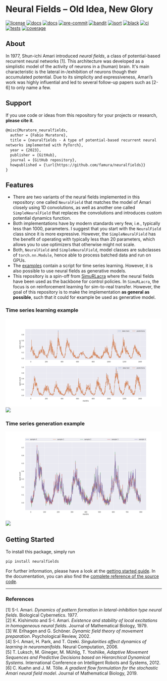 # Neural Fields &ndash; Old Idea, New Glory

[![license][license-badge]][license]
[![docs][docs-stable-badge]][docs-stable]
[![docs][docs-latest-badge]][docs-latest]
[![pre-commit][pre-commit-badge]][pre-commit]
[![bandit][bandit-badge]][bandit-hp]
[![isort][isort-badge]][isort-hp]
[![black][black-badge]][black]
[![ci][ci-badge]][ci]
[![tests][tests-badge]][tests]
[![coverage][coverage-badge]][coverage]

## About

In 1977, Shun-ichi Amari introduced _neural fields_, a class of potential-based recurrent neural networks [1].
This architecture was developed as a simplistic model of the activity of neurons in a (human) brain.
It's main characteristic is the lateral in-/exhibition of neurons though their accumulated potential.
Due to its simplicity and expressiveness, Amari’s work was highly influential and led to several follow-up papers such
as [2-6] to only name a few.

## Support

If you use code or ideas from this repository for your projects or research, **please cite it**.

```
@misc{Muratore_neuralfields,
  author = {Fabio Muratore},
  title = {neuralfields - A type of potential-based recurrent neural networks implemented with PyTorch},
  year = {2023},
  publisher = {GitHub},
  journal = {GitHub repository},
  howpublished = {\url{https://github.com/famura/neuralfields}}
}
```

## Features

* There are two variants of the neural fields implemented in this repository: one called `NeuralField` that matches
  the model of Amari closely using 1D convolutions, as well as another one called `SimpleNeuralField` that replaces the
  convolutions and introduces custom potential dynamics function.
* Both implementations have by modern standards very few, i.e., typically less than 1000, parameters. I suggest that you
  start with the `NeuralField` class since it is more expressive. However, the `SimpleNeuralField` has the benefit of
  operating with typically less than 20 parameters, which allows you to use optimizers that otherwise might not scale.
* Both, `NeuralField` and `SimpleNeuralField`, model classes are subclasses of `torch.nn.Module`, hence able to process
  batched data and run on GPUs.
* The [examples](https://github.com/famura/neuralfields/blob/main/examples) contain a script for time series learning.
  However, it is also possible to use neural fields as generative models.
* This repository is a spin-off from [SimuRLacra](https://github.com/famura/SimuRLacra) where the neural fields have
  been used as the backbone for control policies. In `SimuRLacra`, the focus is on reinforcement learning for
  sim-to-real transfer. However, the goal of this repository is to make the implementation **as general as possible**,
  such that it could for example be used as generative model.

### Time series learning example
![](examples/time_series_learning.png) ![](exported/examples/time_series_learning.png)

### Time series generation example
![](examples/time_series_generation.png) ![](exported/examples/time_series_generation.png)

## Getting Started

To install this package, simply run

```sh
pip install neuralfields
```

For further information, please have a look at the [getting started guide][docs-getting-started].
In the documentation, you can also find the [complete reference of the source code][docs-code-reference].

---
### References

[1] S-I. Amari. _Dynamics of pattern formation in lateral-inhibition type neural fields_. Biological Cybernetics.
1977.<br />
[2] K. Kishimoto and S-I. Amari. _Existence and stability of local excitations in homogeneous neural fields_. Journal
of Mathematical Biology, 1979.<br />
[3] W. Erlhagen and G. Schöner. _Dynamic field theory of movement preparation_. Psychological Review, 2002.<br />
[4] S-I. Amari, H. Park, and T. Ozeki. _Singularities affect dynamics of learning in neuromanifolds_. Neural
Computation, 2006.<br />
[5] T. Luksch, M. Gineger, M. Mühlig, T. Yoshiike, _Adaptive Movement Sequences and Predictive Decisions based on
Hierarchical Dynamical Systems_. International Conference on Intelligent Robots and Systems, 2012.<br />
[6] C. Kuehn and  J. M. Tölle. _A gradient flow formulation for the stochastic Amari neural field model_. Journal of
Mathematical Biology, 2019.


<!-- URLs -->
[bandit-badge]: https://img.shields.io/badge/security-bandit-green.svg
[bandit-hp]: https://github.com/PyCQA/bandit
[black-badge]: https://img.shields.io/badge/code%20style-black-000000.svg
[black]: https://github.com/psf/black
[ci-badge]: https://github.com/famura/neuralfields/actions/workflows/ci.yaml/badge.svg
[ci]: https://github.com/famura/neuralfields/actions/workflows/ci.yaml
[coverage-badge]: https://famura.github.io/neuralfields/latest/exported/coverage/badge.svg
[coverage]: https://famura.github.io/neuralfields/latest/exported/coverage/report
[docs-stable-badge]: https://img.shields.io/badge/docs-stable-informational
[docs-latest-badge]: https://img.shields.io/badge/docs-latest-informational
[docs-code-reference]: https://famura.github.io/neuralfields/stable/reference
[docs-getting-started]: https://famura.github.io/neuralfields/stable/getting_started
[docs-stable]: https://famura.github.io/neuralfields/stable
[docs-latest]: https://famura.github.io/neuralfields/latest
[isort-badge]: https://img.shields.io/badge/imports-isort-green
[isort-hp]: https://pycqa.github.io/isort/
[license-badge]: https://img.shields.io/badge/license-MIT--v4-informational
[license]: https://github.com/famura/neuralfields/LICENSE.txt
[pre-commit-badge]: https://img.shields.io/badge/pre--commit-enabled-green
[pre-commit]: https://github.com/pre-commit/pre-commit
[tests-badge]: https://famura.github.io/neuralfields/latest/exported/tests/badge.svg
[tests]: https://famura.github.io/neuralfields/latest/exported/tests/report

